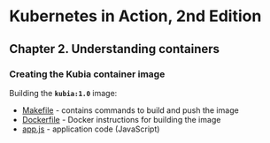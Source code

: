 # Kubernetes in Action, 2nd Edition

## Chapter 2. Understanding containers

### Creating the Kubia container image

Building the **`kubia:1.0`** image:
- [Makefile](kubia-v1-image/Makefile) - contains commands to build and push the image
- [Dockerfile](kubia-v1-image/Dockerfile) - Docker instructions for building the image
- [app.js](kubia-v1-image/app.js) - application code (JavaScript)
